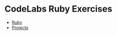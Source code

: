 # CodeLabs Ruby Exercises
- [Ruby](https://github.com/cruzgerman216/CodeLabs-Ruby-on-Rails-Exercises/blob/main/exercises/Ruby/ruby-exercises.md)
- [Projects]()